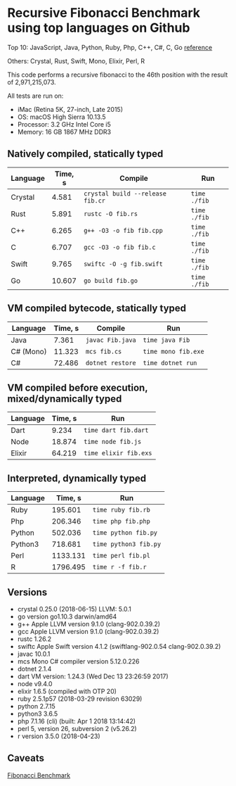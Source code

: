 # Recursive Fibonacci Benchmark using top languages on Github

Top 10: JavaScript, Java, Python, Ruby, Php, C++, C#, C, Go [reference](http://www.techworm.net/2016/09/top-10-popular-programming-languages-github.html)

Others: Crystal, Rust, Swift, Mono, Elixir, Perl, R

This code performs a recursive fibonacci to the 46th position with the result of 2,971,215,073.

All tests are run on:
 - iMac (Retina 5K, 27-inch, Late 2015)
 - OS: macOS High Sierra 10.13.5
 - Processor: 3.2 GHz Intel Core i5
 - Memory: 16 GB 1867 MHz DDR3

## Natively compiled, statically typed

| Language  | Time, s | Compile                           | Run          |
|-----------|---------|-----------------------------------|--------------|
| Crystal   | 4.581   | `crystal build --release fib.cr`  | `time ./fib` |
| Rust      | 5.891   | `rustc -O fib.rs`                 | `time ./fib` |
| C++       | 6.265   | `g++ -O3 -o fib fib.cpp`          | `time ./fib` |
| C         | 6.707   | `gcc -O3 -o fib fib.c`            | `time ./fib` |
| Swift     | 9.765   | `swiftc -O -g fib.swift`          | `time ./fib` |
| Go        | 10.607  | `go build fib.go`                 | `time ./fib` |

## VM compiled bytecode, statically typed

| Language  | Time, s | Compile          | Run                 |
|-----------|---------|------------------|---------------------|
| Java      | 7.361   | `javac Fib.java` | `time java Fib`     |
| C# (Mono) | 11.323  | `mcs fib.cs`     | `time mono fib.exe` |
| C#        | 72.486  | `dotnet restore` | `time dotnet run`   |

## VM compiled before execution, mixed/dynamically typed

| Language | Time, s  | Run                  |
|----------|----------|----------------------|
| Dart     | 9.234    | `time dart fib.dart` |
| Node     | 18.874   | `time node fib.js`   |
| Elixir   | 64.219   | `time elixir fib.exs`|

## Interpreted, dynamically typed

| Language | Time, s  | Run                   |
|----------|----------|-----------------------|
| Ruby     |  195.601 | `time ruby fib.rb`    |
| Php      |  206.346 | `time php fib.php`    |
| Python   |  502.036 | `time python fib.py`  |
| Python3  |  718.681 | `time python3 fib.py` |
| Perl     | 1133.131 | `time perl fib.pl`    |
| R        | 1796.495 | `time r -f fib.r`     |


## Versions

- crystal 0.25.0 (2018-06-15) LLVM: 5.0.1
- go version go1.10.3 darwin/amd64
- g++ Apple LLVM version 9.1.0 (clang-902.0.39.2)
- gcc Apple LLVM version 9.1.0 (clang-902.0.39.2)
- rustc 1.26.2
- swiftc Apple Swift version 4.1.2 (swiftlang-902.0.54 clang-902.0.39.2)
- javac 10.0.1
- mcs Mono C# compiler version 5.12.0.226
- dotnet 2.1.4
- dart VM version: 1.24.3 (Wed Dec 13 23:26:59 2017)
- node v9.4.0
- elixir 1.6.5 (compiled with OTP 20)
- ruby 2.5.1p57 (2018-03-29 revision 63029)
- python 2.7.15
- python3 3.6.5
- php 7.1.16 (cli) (built: Apr  1 2018 13:14:42)
- perl 5, version 26, subversion 2 (v5.26.2)
- r version 3.5.0 (2018-04-23)

## Caveats

[Fibonacci Benchmark](https://crystal-lang.org/2016/07/15/fibonacci-benchmark.html)
